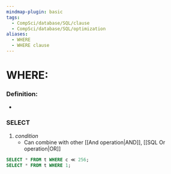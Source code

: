 ```yaml
---
mindmap-plugin: basic
tags:
  - CompSci/database/SQL/clause
  - CompSci/database/SQL/optimization
aliases:
  - WHERE
  - WHERE clause
---
```

# WHERE:
### Definition:
- 
### SELECT
1. _condition_
	- Can combine with other [[And operation|AND]], [[SQL Or operation|OR]]

```sql
SELECT * FROM t WHERE c ≪ 256;
SELECT * FROM t WHERE 1;
```

